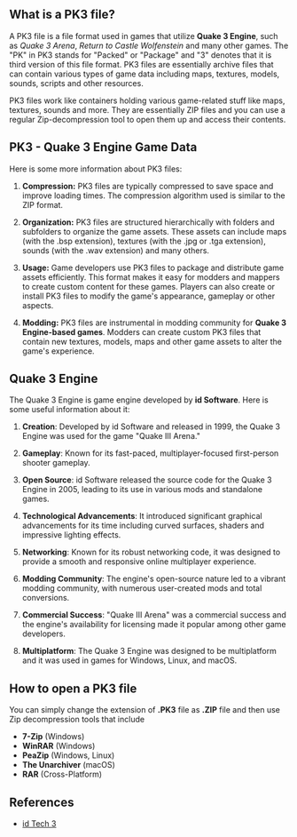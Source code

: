 ## What is a PK3 file?

A PK3 file is a file format used in games that utilize **Quake 3 Engine**, such as _Quake 3 Arena_, _Return to Castle Wolfenstein_ and many other games. The "PK" in PK3 stands for "Packed" or "Package" and "3" denotes that it is third version of this file format. PK3 files are essentially archive files that can contain various types of game data including maps, textures, models, sounds, scripts and other resources.

PK3 files work like containers holding various game-related stuff like maps, textures, sounds and more. They are essentially ZIP files and you can use a regular Zip-decompression tool to open them up and access their contents. 

## PK3 - Quake 3 Engine Game Data

Here is some more information about PK3 files:

1.  **Compression:** PK3 files are typically compressed to save space and improve loading times. The compression algorithm used is similar to the ZIP format.
    
2.  **Organization:** PK3 files are structured hierarchically with folders and subfolders to organize the game assets. These assets can include maps (with the .bsp extension), textures (with the .jpg or .tga extension), sounds (with the .wav extension) and many others.
    
3.  **Usage:** Game developers use PK3 files to package and distribute game assets efficiently. This format makes it easy for modders and mappers to create custom content for these games. Players can also create or install PK3 files to modify the game's appearance, gameplay or other aspects.
    
4.  **Modding:** PK3 files are instrumental in modding community for **Quake 3 Engine-based games**. Modders can create custom PK3 files that contain new textures, models, maps and other game assets to alter the game's experience.

## Quake 3 Engine

The Quake 3 Engine is game engine developed by **id Software**. Here is some useful information about it:

1.  **Creation**: Developed by id Software and released in 1999, the Quake 3 Engine was used for the game "Quake III Arena."
    
2.  **Gameplay**: Known for its fast-paced, multiplayer-focused first-person shooter gameplay.
    
3.  **Open Source**: id Software released the source code for the Quake 3 Engine in 2005, leading to its use in various mods and standalone games.
    
4.  **Technological Advancements**: It introduced significant graphical advancements for its time including curved surfaces, shaders and impressive lighting effects.
    
5.  **Networking**: Known for its robust networking code, it was designed to provide a smooth and responsive online multiplayer experience.
    
6.  **Modding Community**: The engine's open-source nature led to a vibrant modding community, with numerous user-created mods and total conversions.
      
7.  **Commercial Success**: "Quake III Arena" was a commercial success and the engine's availability for licensing made it popular among other game developers.
        
8.  **Multiplatform**: The Quake 3 Engine was designed to be multiplatform and it was used in games for Windows, Linux, and macOS.

## How to open a PK3 file

You can simply change the extension of **.PK3** file as **.ZIP** file and then use Zip decompression tools that include

- **7-Zip** (Windows)
- **WinRAR** (Windows)
- **PeaZip** (Windows, Linux)
- **The Unarchiver** (macOS)
- **RAR** (Cross-Platform)

## References
* [id Tech 3](https://en.wikipedia.org/wiki/Id_Tech_3)
